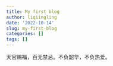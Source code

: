 ```yaml
---
title: My first blog
author: liqiingling
date: '2022-10-14'
slug: my-first-blog
categories: []
tags: []
---
```




天官赐福，百无禁忌。不负韶华，不负热爱。